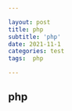 ```yaml
---

layout: post
title: php
subtitle: 'php'
date: 2021-11-1
categories: test
tags:  php

---
```


## php ##


